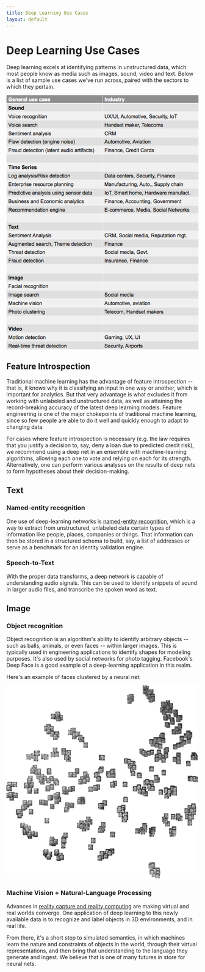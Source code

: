 ```yaml
---
title: Deep Learning Use Cases
layout: default
---
```


# Deep Learning Use Cases

Deep learning excels at identifying patterns in unstructured data, which most people know as media such as images, sound, video and text. 
Below is a list of sample use cases we've run across, paired with the sectors to which they pertain. 

![Alt text](./img/use_case_industries.png)

## Feature Introspection

Traditional machine learning has the advantage of feature introspection -- that is, it knows why it is classifying an input in one way or another, which is important for analytics. But that very advantage is what excludes it from working with unlabeled and unstructured data, as well as attaining the record-breaking accuracy of the latest deep learning models. Feature engineering is one of the major chokepoints of traditional machine learning, since so few people are able to do it well and quickly enough to adapt to changing data.

For cases where feature introspection is necessary (e.g. the law requires that you justify a decision to, say, deny a loan due to predicted credit risk), we recommend using a deep net in an ensemble with machine-learning algorithms, allowing each one to vote and relying on each for its strength. Alternatively, one can perform various analyses on the results of deep nets to form hypotheses about their decision-making. 

## Text

### Named-entity recognition

One use of deep-learning networks is [named-entity recognition](https://en.wikipedia.org/wiki/Named-entity_recognition), which is a way to extract from unstructured, unlabeled data certain types of information like people, places, companies or things. That information can then be stored in a structured schema to build, say, a list of addresses or serve as a benchmark for an identity validation engine. 

### Speech-to-Text

With the proper data transforms, a deep network is capable of understanding audio signals. This can be used to identify snippets of sound in larger audio files, and transcribe the spoken word as text.

## Image

### Object recognition

Object recognition is an algorithm's ability to identify arbitrary objects -- such as balls, animals, or even faces -- within larger images. This is typically used in engineering applications to identify shapes for modeling purposes. It's also used by social networks for photo tagging. Facebook's Deep Face is a good example of a deep-learning application in this realm. 

Here's an example of faces clustered by a neural net:

![Alt text](./img/faces_tsne.jpg)

### Machine Vision + Natural-Language Processing

Advances in [reality capture and reality computing](http://pando.com/2014/02/16/convergence-what-happens-when-virtual-realities-take-over/) are making virtual and real worlds converge. One application of deep learning to this newly available data is to recognize and label objects in 3D environments, and in real life. 

From there, it's a short step to simulated semantics, in which machines learn the nature and constraints of objects in the world, through their virtual representations, and then bring that understanding to the language they generate and ingest. We believe that is one of many futures in store for neural nets. 
